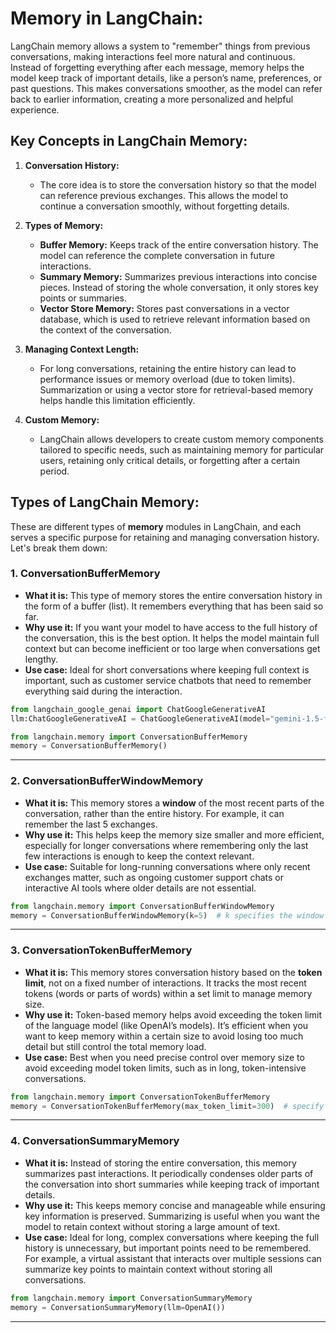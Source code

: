 # **Memory in LangChain:**

LangChain memory allows a system to "remember" things from previous conversations, making interactions feel more natural and continuous. Instead of forgetting everything after each message, memory helps the model keep track of important details, like a person’s name, preferences, or past questions. This makes conversations smoother, as the model can refer back to earlier information, creating a more personalized and helpful experience.

## **Key Concepts in LangChain Memory:**

1. **Conversation History:**

   - The core idea is to store the conversation history so that the model can reference previous exchanges. This allows the model to continue a conversation smoothly, without forgetting details.

2. **Types of Memory:**

   - **Buffer Memory:** Keeps track of the entire conversation history. The model can reference the complete conversation in future interactions.
   - **Summary Memory:** Summarizes previous interactions into concise pieces. Instead of storing the whole conversation, it only stores key points or summaries.
   - **Vector Store Memory:** Stores past conversations in a vector database, which is used to retrieve relevant information based on the context of the conversation.

3. **Managing Context Length:**

   - For long conversations, retaining the entire history can lead to performance issues or memory overload (due to token limits). Summarization or using a vector store for retrieval-based memory helps handle this limitation efficiently.

4. **Custom Memory:**
   - LangChain allows developers to create custom memory components tailored to specific needs, such as maintaining memory for particular users, retaining only critical details, or forgetting after a certain period.

## **Types of LangChain Memory:**

These are different types of **memory** modules in LangChain, and each serves a specific purpose for retaining and managing conversation history. Let's break them down:

### 1. **ConversationBufferMemory**

- **What it is:** This type of memory stores the entire conversation history in the form of a buffer (list). It remembers everything that has been said so far.
- **Why use it:** If you want your model to have access to the full history of the conversation, this is the best option. It helps the model maintain full context but can become inefficient or too large when conversations get lengthy.
- **Use case:** Ideal for short conversations where keeping full context is important, such as customer service chatbots that need to remember everything said during the interaction.

```python
from langchain_google_genai import ChatGoogleGenerativeAI
llm:ChatGoogleGenerativeAI = ChatGoogleGenerativeAI(model="gemini-1.5-flash", api_key=google_api_key)

from langchain.memory import ConversationBufferMemory
memory = ConversationBufferMemory()
```

---

### 2. **ConversationBufferWindowMemory**

- **What it is:** This memory stores a **window** of the most recent parts of the conversation, rather than the entire history. For example, it can remember the last 5 exchanges.
- **Why use it:** This helps keep the memory size smaller and more efficient, especially for longer conversations where remembering only the last few interactions is enough to keep the context relevant.
- **Use case:** Suitable for long-running conversations where only recent exchanges matter, such as ongoing customer support chats or interactive AI tools where older details are not essential.

```python
from langchain.memory import ConversationBufferWindowMemory
memory = ConversationBufferWindowMemory(k=5)  # k specifies the window size
```

---

### 3. **ConversationTokenBufferMemory**

- **What it is:** This memory stores conversation history based on the **token limit**, not on a fixed number of interactions. It tracks the most recent tokens (words or parts of words) within a set limit to manage memory size.
- **Why use it:** Token-based memory helps avoid exceeding the token limit of the language model (like OpenAI’s models). It’s efficient when you want to keep memory within a certain size to avoid losing too much detail but still control the total memory load.
- **Use case:** Best when you need precise control over memory size to avoid exceeding model token limits, such as in long, token-intensive conversations.

```python
from langchain.memory import ConversationTokenBufferMemory
memory = ConversationTokenBufferMemory(max_token_limit=300)  # specify token limit
```

---

### 4. **ConversationSummaryMemory**

- **What it is:** Instead of storing the entire conversation, this memory summarizes past interactions. It periodically condenses older parts of the conversation into short summaries while keeping track of important details.
- **Why use it:** This keeps memory concise and manageable while ensuring key information is preserved. Summarizing is useful when you want the model to retain context without storing a large amount of text.
- **Use case:** Ideal for long, complex conversations where keeping the full history is unnecessary, but important points need to be remembered. For example, a virtual assistant that interacts over multiple sessions can summarize key points to maintain context without storing all conversations.

```python
from langchain.memory import ConversationSummaryMemory
memory = ConversationSummaryMemory(llm=OpenAI())
```

---
